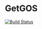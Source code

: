 GetGOS
=====

[![Build Status](https://secure.travis-ci.org/CyanogenMod/GetCM.png)](http://travis-ci.org/CyanogenMod/GetCM)
